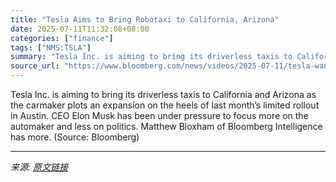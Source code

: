 ```yaml
---
title: "Tesla Aims to Bring Robotaxi to California, Arizona"
date: 2025-07-11T11:32:08+08:00
categories: ["finance"]
tags: ["NMS:TSLA"]
summary: "Tesla Inc. is aiming to bring its driverless taxis to California and Arizona as the carmaker plots an expansion on the heels of last month’s limited rollout in Austin. CEO Elon Musk has been under pre"
source_url: "https://www.bloomberg.com/news/videos/2025-07-11/tesla-wants-to-bring-robotaxi-to-california-arizona-video"
---
```


Tesla Inc. is aiming to bring its driverless taxis to California and Arizona as the carmaker plots an expansion on the heels of last month’s limited rollout in Austin. CEO Elon Musk has been under pressure to focus more on the automaker and less on politics. Matthew Bloxham of Bloomberg Intelligence has more. (Source: Bloomberg)

---

*来源: [原文链接](https://www.bloomberg.com/news/videos/2025-07-11/tesla-wants-to-bring-robotaxi-to-california-arizona-video)*
